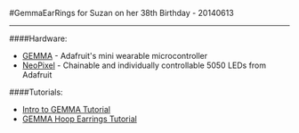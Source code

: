 #GemmaEarRings
for Suzan on her 38th Birthday - 20140613
__________

####Hardware:
- [GEMMA] - Adafruit's mini wearable microcontroller
- [NeoPixel] - Chainable and individually controllable 5050 LEDs from Adafruit

####Tutorials:
- [Intro to GEMMA Tutorial]
- [GEMMA Hoop Earrings Tutorial]


[NeoPixel]:http://www.adafruit.com/products/1463
[GEMMA]:https://learn.adafruit.com/introducing-gemma/introduction
[Intro to GEMMA Tutorial]:https://learn.adafruit.com/introducing-gemma/introduction
[GEMMA Hoop Earrings Tutorial]:https://learn.adafruit.com/gemma-hoop-earrings/overview
